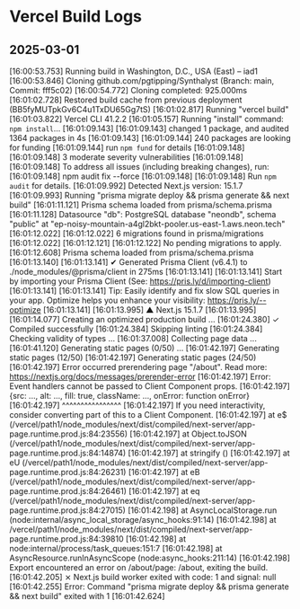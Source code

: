 # Vercel Build Logs

## 2025-03-01

[16:00:53.753] Running build in Washington, D.C., USA (East) – iad1
[16:00:53.846] Cloning github.com/pgtipping/Synthalyst (Branch: main, Commit: fff5c02)
[16:00:54.772] Cloning completed: 925.000ms
[16:01:02.728] Restored build cache from previous deployment (BB5fyMUTpkGv6C4u1TxDU65Gg7tS)
[16:01:02.817] Running "vercel build"
[16:01:03.822] Vercel CLI 41.2.2
[16:01:05.157] Running "install" command: `npm install`...
[16:01:09.143]
[16:01:09.143] changed 1 package, and audited 1364 packages in 4s
[16:01:09.143]
[16:01:09.144] 240 packages are looking for funding
[16:01:09.144] run `npm fund` for details
[16:01:09.148]
[16:01:09.148] 3 moderate severity vulnerabilities
[16:01:09.148]
[16:01:09.148] To address all issues (including breaking changes), run:
[16:01:09.148] npm audit fix --force
[16:01:09.148]
[16:01:09.148] Run `npm audit` for details.
[16:01:09.992] Detected Next.js version: 15.1.7
[16:01:09.993] Running "prisma migrate deploy && prisma generate && next build"
[16:01:11.121] Prisma schema loaded from prisma/schema.prisma
[16:01:11.128] Datasource "db": PostgreSQL database "neondb", schema "public" at "ep-noisy-mountain-a4gl2bkt-pooler.us-east-1.aws.neon.tech"
[16:01:12.022]
[16:01:12.022] 6 migrations found in prisma/migrations
[16:01:12.022]
[16:01:12.121]
[16:01:12.122] No pending migrations to apply.
[16:01:12.608] Prisma schema loaded from prisma/schema.prisma
[16:01:13.140]
[16:01:13.141] ✔ Generated Prisma Client (v6.4.1) to ./node_modules/@prisma/client in 275ms
[16:01:13.141]
[16:01:13.141] Start by importing your Prisma Client (See: <https://pris.ly/d/importing-client>)
[16:01:13.141]
[16:01:13.141] Tip: Easily identify and fix slow SQL queries in your app. Optimize helps you enhance your visibility: <https://pris.ly/--optimize>
[16:01:13.141]
[16:01:13.995] ▲ Next.js 15.1.7
[16:01:13.995]
[16:01:14.077] Creating an optimized production build ...
[16:01:24.380] ✓ Compiled successfully
[16:01:24.384] Skipping linting
[16:01:24.384] Checking validity of types ...
[16:01:37.008] Collecting page data ...
[16:01:41.120] Generating static pages (0/50) ...
[16:01:42.197] Generating static pages (12/50)
[16:01:42.197] Generating static pages (24/50)
[16:01:42.197] Error occurred prerendering page "/about". Read more: <https://nextjs.org/docs/messages/prerender-error>
[16:01:42.197] Error: Event handlers cannot be passed to Client Component props.
[16:01:42.197] {src: ..., alt: ..., fill: true, className: ..., onError: function onError}
[16:01:42.197] ^^^^^^^^^^^^^^^^
[16:01:42.197] If you need interactivity, consider converting part of this to a Client Component.
[16:01:42.197] at e$ (/vercel/path1/node_modules/next/dist/compiled/next-server/app-page.runtime.prod.js:84:23556)
[16:01:42.197] at Object.toJSON (/vercel/path1/node_modules/next/dist/compiled/next-server/app-page.runtime.prod.js:84:14874)
[16:01:42.197] at stringify (<anonymous>)
[16:01:42.197] at eU (/vercel/path1/node_modules/next/dist/compiled/next-server/app-page.runtime.prod.js:84:26231)
[16:01:42.197] at eB (/vercel/path1/node_modules/next/dist/compiled/next-server/app-page.runtime.prod.js:84:26461)
[16:01:42.197] at eq (/vercel/path1/node_modules/next/dist/compiled/next-server/app-page.runtime.prod.js:84:27015)
[16:01:42.198] at AsyncLocalStorage.run (node:internal/async_local_storage/async_hooks:91:14)
[16:01:42.198] at /vercel/path1/node_modules/next/dist/compiled/next-server/app-page.runtime.prod.js:84:39810
[16:01:42.198] at node:internal/process/task_queues:151:7
[16:01:42.198] at AsyncResource.runInAsyncScope (node:async_hooks:211:14)
[16:01:42.198] Export encountered an error on /about/page: /about, exiting the build.
[16:01:42.205] ⨯ Next.js build worker exited with code: 1 and signal: null
[16:01:42.255] Error: Command "prisma migrate deploy && prisma generate && next build" exited with 1
[16:01:42.624]
